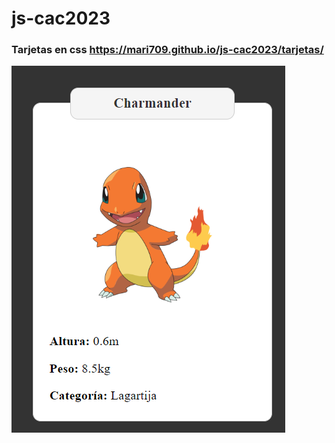 # js-cac2023

### Tarjetas en css https://mari709.github.io/js-cac2023/tarjetas/
![DCaptura de Tarjeta](/captura-proyecto-tarjetas.png)

